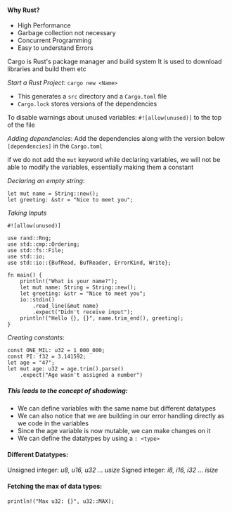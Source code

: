#### Why Rust?
- High Performance
- Garbage collection not necessary
- Concurrent Programming
- Easy to understand Errors

Cargo is Rust's package manager and build system
It is used to download libraries and build them etc

*Start a Rust Project*: `cargo new <Name>`
- This generates a `src` directory and a `Cargo.toml` file
- `Cargo.lock` stores versions of the dependencies

To disable warnings about unused variables:
`#![allow(unused)]` to the top of the file

*Adding dependencies*: Add the dependencies along with the version below `[dependencies]` in the `Cargo.toml`

 if we do not add the `mut` keyword while declaring variables, we will not be able to modify the variables, essentially making them a constant

*Declaring an empty string*: 
```
let mut name = String::new();
let greeting: &str = "Nice to meet you";
```

*Taking Inputs*
```
#![allow(unused)]

use rand::Rng;
use std::cmp::Ordering;
use std::fs::File;
use std::io;
use std::io::{BufRead, BufReader, ErrorKind, Write};

fn main() {
    println!("What is your name?");
    let mut name: String = String::new();
    let greeting: &str = "Nice to meet you";
    io::stdin()
        .read_line(&mut name)
        .expect("Didn't receive input");
    println!("Hello {}, {}", name.trim_end(), greeting);
}
```

*Creating constants*:
```
const ONE_MIL: u32 = 1_000_000;
const PI: f32 = 3.141592;
let age = "47";
let mut age: u32 = age.trim().parse()
	.expect("Age wasn't assigned a number")
```

##### This leads to the concept of **shadowing**:
- We can define variables with the same name but different datatypes
- We can also notice that we are building in our error handling directly as we code in the variables
- Since the age variable is now mutable, we can make changes on it
- We can define the datatypes by using a `: <type>`

#### Different Datatypes:
 Unsigned integer: *u8, u16, u32 ... usize*
 Signed integer: *i8, i16, i32 ... isize*

#### Fetching the max of data types:
```
println!("Max u32: {}", u32::MAX);
```